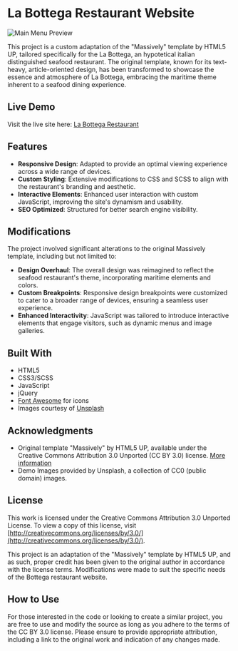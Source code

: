 # La Bottega Restaurant Website
![Main Menu Preview](https://github.com/LGaratti/Bottega/blob/main/images/mainmenu.png)

This project is a custom adaptation of the "Massively" template by HTML5 UP, tailored specifically for the La Bottega, an hypotetical italian distinguished seafood restaurant. The original template, known for its text-heavy, article-oriented design, has been transformed to showcase the essence and atmosphere of La Bottega, embracing the maritime theme inherent to a seafood dining experience.

## Live Demo

Visit the live site here: [La Bottega Restaurant](https://bottega-lgaratti.vercel.app/)

## Features

- **Responsive Design**: Adapted to provide an optimal viewing experience across a wide range of devices.
- **Custom Styling**: Extensive modifications to CSS and SCSS to align with the restaurant's branding and aesthetic.
- **Interactive Elements**: Enhanced user interaction with custom JavaScript, improving the site's dynamism and usability.
- **SEO Optimized**: Structured for better search engine visibility.

## Modifications

The project involved significant alterations to the original Massively template, including but not limited to:

- **Design Overhaul**: The overall design was reimagined to reflect the seafood restaurant's theme, incorporating maritime elements and colors.
- **Custom Breakpoints**: Responsive design breakpoints were customized to cater to a broader range of devices, ensuring a seamless user experience.
- **Enhanced Interactivity**: JavaScript was tailored to introduce interactive elements that engage visitors, such as dynamic menus and image galleries.

## Built With

- HTML5
- CSS3/SCSS
- JavaScript
- jQuery
- [Font Awesome](http://fontawesome.io) for icons
- Images courtesy of [Unsplash](http://unsplash.com)

## Acknowledgments

- Original template "Massively" by HTML5 UP, available under the Creative Commons Attribution 3.0 Unported (CC BY 3.0) license. [More information](http://html5up.net/license)
- Demo Images provided by Unsplash, a collection of CC0 (public domain) images.

## License

This work is licensed under the Creative Commons Attribution 3.0 Unported License. To view a copy of this license, visit [http://creativecommons.org/licenses/by/3.0/](http://creativecommons.org/licenses/by/3.0/).

This project is an adaptation of the "Massively" template by HTML5 UP, and as such, proper credit has been given to the original author in accordance with the license terms. Modifications were made to suit the specific needs of the Bottega restaurant website.

## How to Use

For those interested in the code or looking to create a similar project, you are free to use and modify the source as long as you adhere to the terms of the CC BY 3.0 license. Please ensure to provide appropriate attribution, including a link to the original work and indication of any changes made.
